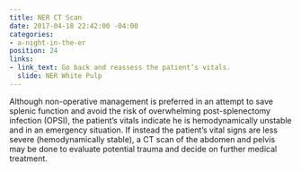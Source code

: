```yaml
---
title: NER CT Scan
date: 2017-04-18 22:42:00 -04:00
categories:
- a-night-in-the-er
position: 24
links:
- link_text: Go back and reassess the patient’s vitals.
  slide: NER White Pulp
---
```


Although non-operative management is preferred in an attempt to save splenic function and avoid the risk of overwhelming post-splenectomy infection (OPSI), the patient’s vitals indicate he is hemodynamically unstable and in an emergency situation. If instead the patient’s vital signs are less severe (hemodynamically stable), a CT scan of the abdomen and pelvis may be done to evaluate potential trauma and decide on further medical treatment.